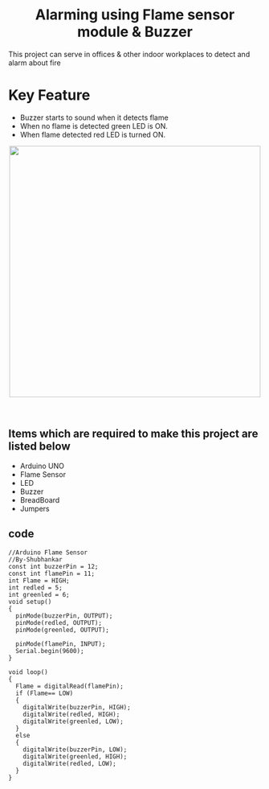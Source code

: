# <h1 align="center"> Alarming using Flame sensor module & Buzzer</h1>

This project can serve in offices & other indoor workplaces to detect and alarm about fire 

# Key Feature
- Buzzer starts to sound when it detects flame
- When no flame is detected green LED is ON.
- When flame detected red LED is turned ON.

 <p align="center">
<image src="circuit.png"
width="500px"
position="center">
</p>
<br> 

## Items which are required to make this project are listed below
- Arduino UNO
- Flame Sensor
- LED
- Buzzer
- BreadBoard
- Jumpers

## code
```
//Arduino Flame Sensor
//By-Shubhankar
const int buzzerPin = 12;
const int flamePin = 11;
int Flame = HIGH;
int redled = 5;
int greenled = 6;
void setup() 
{
  pinMode(buzzerPin, OUTPUT);
  pinMode(redled, OUTPUT);
  pinMode(greenled, OUTPUT);

  pinMode(flamePin, INPUT);
  Serial.begin(9600);
}

void loop() 
{
  Flame = digitalRead(flamePin);
  if (Flame== LOW)
  {
    digitalWrite(buzzerPin, HIGH);
    digitalWrite(redled, HIGH);
    digitalWrite(greenled, LOW);
  }
  else
  {
    digitalWrite(buzzerPin, LOW);
    digitalWrite(greenled, HIGH);
    digitalWrite(redled, LOW);
  }
}


```
